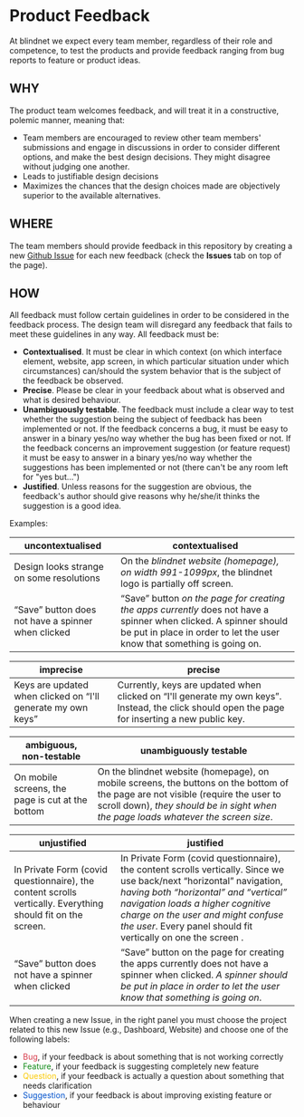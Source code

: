 # Product Feedback

At blindnet we expect every team member, regardless of their role and competence, to test the products and provide feedback ranging from bug reports to feature or product ideas. 

## WHY

The product team welcomes feedback, and will treat it in a constructive, polemic manner, meaning that:

- Team members are encouraged to review other team members' submissions and engage in discussions in order to consider different options, and make the best design decisions. They might disagree without judging one another. 
- Leads to justifiable design decisions
- Maximizes the chances that the design choices made are objectively superior to the available alternatives.

## WHERE
The team members should provide feedback in this repository by creating a new [Github Issue](https://docs.github.com/en/issues/tracking-your-work-with-issues/creating-an-issue) for each new feedback (check the **Issues** tab on top of the page).

## HOW
All feedback must follow certain guidelines in order to be considered in the feedback process. The design team will disregard any feedback that fails to meet these guidelines in any way. All feedback must be:

- **Contextualised**. It must be clear in which context (on which interface element, website, app screen, in which particular situation under which circumstances) can/should the system behavior that is the subject of the feedback be observed. 
- **Precise**. Please be clear in your feedback about what is observed and what is desired behaviour.
- **Unambiguously testable**. The feedback must include a clear way to test whether the suggestion being the subject of feedback has been implemented or not. If the feedback concerns a bug, it must be easy to answer in a binary yes/no way whether the bug has been fixed or not. If the feedback concerns an improvement suggestion (or feature request) it must be easy to answer in a binary yes/no way whether the suggestions has been implemented or not (there can't be any room left for "yes but…")
- **Justified**. Unless reasons for the suggestion are obvious, the feedback's author should give reasons why he/she/it thinks the suggestion is a good idea.

Examples:

| uncontextualised | contextualised 
| ----------- | -----------
| Design looks strange on some resolutions | On the *blindnet website (homepage), on width 991-1099px*, the blindnet logo is partially off screen. 
| “Save” button does not have a spinner when clicked | “Save” button *on the page for creating the apps currently* does not have a spinner when clicked. A spinner should be put in place in order to let the user know that something is going on.


| imprecise | precise
| ----------- | -----------
| Keys are updated when clicked on “I'll generate my own keys” | Currently, keys are updated when clicked on “I'll generate my own keys”. Instead, the click should open the page for inserting a new public key. 


| ambiguous, non-testable | unambiguously testable
| ----------- | -----------
| On mobile screens, the page is cut at the bottom | On the blindnet website (homepage), on mobile screens, the buttons on the bottom of the page are not visible (require the user to scroll down), *they should be in sight when the page loads whatever the screen size*.


| unjustified | justified
| ----------- | -----------
| In Private Form (covid questionnaire), the content scrolls vertically. Everything should fit on the screen. | In Private Form (covid questionnaire), the content scrolls vertically. Since we use back/next “horizontal” navigation, *having both “horizontal” and “vertical” navigation loads a higher cognitive charge on the user and might confuse the user*. Every panel should fit vertically on one the screen .
| “Save” button does not have a spinner when clicked | “Save” button on the page for creating the apps currently does not have a spinner when clicked. *A spinner should be put in place in order to let the user know that something is going on*.


When creating a new Issue, in the right panel you must choose the project related to this new Issue (e.g., Dashboard, Website) and choose one of the following labels:

- <span style="color: #d73a4a;">Bug</span>, if your feedback is about something that is not working correctly 
- <span style="color: #0E8A16;">Feature</span>, if your feedback is suggesting completely new feature 
- <span style="color: #FBCA04;">Question</span>, if your feedback is actually a question about something that needs clarification
- <span style="color: #0052CC;">Suggestion</span>, if your feedback is about improving existing feature or behaviour 